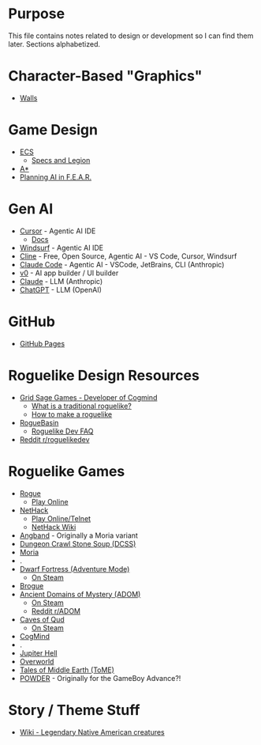 # Purpose

This file contains notes related to design or development so I can find them later.
Sections alphabetized.

# Character-Based "Graphics"
 - [Walls](https://www.w3.org/TR/xml-entity-names/025.html)

# Game Design
 - [ECS](https://en.wikipedia.org/wiki/Entity_component_system)
   - [Specs and Legion](https://csherratt.github.io/blog/posts/specs-and-legion/)
 - [A*](https://en.wikipedia.org/wiki/A*_search_algorithm)
 - [Planning AI in F.E.A.R.](https://www.gamedevs.org/uploads/three-states-plan-ai-of-fear.pdf)

# Gen AI
 - [Cursor](https://cursor.com/) - Agentic AI IDE
   - [Docs](https://docs.cursor.com/en/welcome)
 - [Windsurf](https://windsurf.com/) - Agentic AI IDE
 - [Cline](https://cline.bot/) - Free, Open Source, Agentic AI - VS Code, Cursor, Windsurf
 - [Claude Code](https://www.anthropic.com/claude-code) - Agentic AI - VSCode, JetBrains, CLI (Anthropic)
 - [v0](https://v0.app/) - AI app builder / UI builder
 - [Claude](https://claude.ai/) - LLM (Anthropic)
 - [ChatGPT](https://chatgpt.com/) - LLM (OpenAI)

# GitHub
 - [GitHub Pages](https://docs.github.com/en/pages)

# Roguelike Design Resources
 - [Grid Sage Games - Developer of Cogmind](https://www.gridsagegames.com)
   - [What is a traditional roguelike?](https://www.gridsagegames.com/blog/2020/02/traditional-roguelike/)
   - [How to make a roguelike](https://www.gridsagegames.com/blog/2018/10/how-to-make-a-roguelike/)
 - [RogueBasin](https://roguebasin.com/)
   - [Roguelike Dev FAQ](https://roguebasin.com/index.php/Roguelike_Dev_FAQ)
 - [Reddit r/roguelikedev](https://www.reddit.com/r/roguelikedev/)

# Roguelike Games
 - [Rogue](https://en.wikipedia.org/wiki/Rogue_(video_game))
   - [Play Online](https://playclassic.games/games/role-playing-dos-games-online/play-rogue-online/play/)
 - [NetHack](https://www.nethack.org/)
   - [Play Online/Telnet](https://www.alt.org/nethack/)
   - [NetHack Wiki](https://nethackwiki.com/wiki/Main_Page)
 - [Angband](https://rephial.org/) - Originally a Moria variant
 - [Dungeon Crawl Stone Soup (DCSS)](https://crawl.develz.org/)
 - [Moria](https://umoria.org/)
 - .
 - [Dwarf Fortress (Adventure Mode)](https://dwarffortresswiki.org/index.php/Adventurer_mode)
   - [On Steam](https://store.steampowered.com/app/975370/Dwarf_Fortress/)
 - [Brogue](https://sites.google.com/site/broguegame/)
 - [Ancient Domains of Mystery (ADOM)](https://www.ancientdomainsofmystery.com/p/mission.html)
   - [On Steam](https://store.steampowered.com/app/333300/ADOM_Ancient_Domains_Of_Mystery/)
   - [Reddit r/ADOM](https://www.reddit.com/r/ADOM/)
 - [Caves of Qud](https://www.cavesofqud.com/)
   - [On Steam](https://store.steampowered.com/app/333640/Caves_of_Qud/)
 - [CogMind](https://www.gridsagegames.com/cogmind/)
 - . 
 - [Jupiter Hell](https://jupiterhell.com/)
 - [Overworld](https://rasteroid.itch.io/overworld)
 - [Tales of Middle Earth (ToME)](https://www.t-o-m-e.net/)
 - [POWDER](http://www.zincland.com/powder/) - Originally for the GameBoy Advance?!

# Story / Theme Stuff
 - [Wiki - Legendary Native American creatures](https://en.m.wikipedia.org/wiki/Category:Legendary_creatures_of_the_indigenous_peoples_of_North_America)